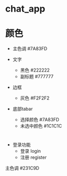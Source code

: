 # chat_app

# 颜色
  - 主色调 #7A83FD

  - 文字
    - 黑色 #222222
    - 副标题 #777777
  
  - 边框
    - 灰色 #F2F2F2

  - 底部tabar
    - 选择颜色 #7A83FD  
    - 未选中颜色 #1C1C1C
#
  - 登录功能
    - 登录 login
    - 注册 register


<!--  -->
主色调 #231C9D



